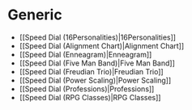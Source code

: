 # Generic
- [[Speed Dial (16Personalities)|16Personalities]]
- [[Speed Dial (Alignment Chart)|Alignment Chart]]
- [[Speed Dial (Enneagram)|Enneagram]]
- [[Speed Dial (Five Man Band)|Five Man Band]]
- [[Speed Dial (Freudian Trio)|Freudian Trio]]
- [[Speed Dial (Power Scaling)|Power Scaling]]
- [[Speed Dial (Professions)|Professions]]
- [[Speed Dial (RPG Classes)|RPG Classes]]